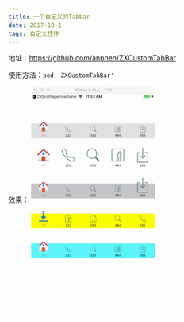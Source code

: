 ```yaml
---
title: 一个自定义的Tabbar
date: 2017-10-1
tags: 自定义控件
---
```


地址：<https://github.com/anphen/ZXCustomTabBar>

使用方法：`pod 'ZXCustomTabBar'`

效果：
<img src="一个自定义的Tabbar/tabbar.gif" width="250" align=center />

